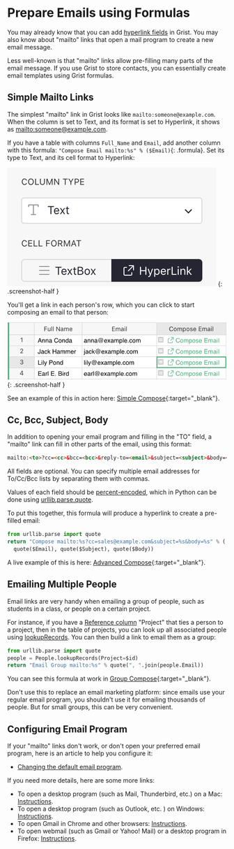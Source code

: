 # Prepare Emails using Formulas

You may already know that you can add [hyperlink fields](../col-types.md#hyperlinks) in Grist. You
may also know about "mailto" links that open a mail program to create a new email message.

Less well-known is that "mailto" links allow pre-filling many parts of the email message. If you
use Grist to store contacts, you can essentially create email templates using Grist formulas.

## Simple Mailto Links

The simplest "mailto" link in Grist looks like `mailto:someone@example.com`. When the column is
set to Text, and its format is set to Hyperlink, it shows as <mailto:someone@example.com>.

If you have a table with columns `Full_Name` and `Email`, add another column with
this formula:
`"Compose Email mailto:%s" % ($Email)`{: .formula}.
Set its type to Text, and its cell format to Hyperlink:

<span class="screenshot-large">*![HyperLink Format](../examples/images/2020-07-hyperlink-format.png)*</span>
{: .screenshot-half }

You'll get a link in each person's row, which you can click to start composing an email to that
person:

<span class="screenshot-large">*![Mailto Cells](../examples/images/2020-07-hyperlink-cells.png)*</span>
{: .screenshot-half }

See an example of this in action here:
[Simple Compose](https://templates.getgrist.com/3HfynRQwpHPy/Email-Contacts){:target="\_blank"}.

## Cc, Bcc, Subject, Body

In addition to opening your email program and filling in the "TO" field, a "mailto" link can
fill in other parts of the email, using this format:

```html
mailto:<to>?cc=<cc>&bcc=<bcc>&reply-to=<email>&subject=<subject>&body=<body>
```

All fields are optional. You can specify multiple email addresses for To/Cc/Bcc lists by
separating them with commas.

Values of each field should be [percent-encoded](https://en.wikipedia.org/wiki/Percent-encoding),
which in Python can be done using
[urllib.parse.quote](https://docs.python.org/3/library/urllib.parse.html#urllib.parse.quote).

To put this together, this formula will produce a hyperlink to create a pre-filled email:

```python
from urllib.parse import quote
return "Compose mailto:%s?cc=sales@example.com&subject=%s&body=%s" % (
  quote($Email), quote($Subject), quote($Body))
```

A live example of this is here:
[Advanced Compose](https://templates.getgrist.com/3HfynRQwpHPy/Email-Contacts/p/2){:target="\_blank"}.

## Emailing Multiple People

Email links are very handy when emailing a group of people, such as students in a class,
or people on a certain project.

For instance, if you have a [Reference column](../col-refs.md) "Project" that ties a person to a
project, then in the table of projects, you can look up all associated people using
[lookupRecords](../functions.md#lookuprecords). You can then build a link to email them as a
group:

```python
from urllib.parse import quote
people = People.lookupRecords(Project=$id)
return "Email Group mailto:%s" % quote(", ".join(people.Email))
```

You can see this formula at work in
[Group Compose](https://templates.getgrist.com/3HfynRQwpHPy/Email-Contacts/p/3){:target="\_blank"}.

Don't use this to replace an email marketing platform: since emails use your regular
email program, you shouldn't use it for emailing thousands of people. But for small groups, this
can be very convenient.

## Configuring Email Program

If your "mailto" links don't work, or don't open your preferred email program, here is an article
to help you configure it:

- [Changing the default email program](https://www.makeuseof.com/tag/how-to-change-the-default-email-program-for-mailto-links/).

If you need more details, here are some more links:

- To open a desktop program (such as Mail, Thunderbird, etc.) on a Mac: [Instructions](https://support.apple.com/en-us/HT201607).
- To open a desktop program (such as Outlook, etc. ) on Windows: [Instructions](https://kb.wisc.edu/helpdesk/page.php?id=170).
- To open Gmail in Chrome and other browsers: [Instructions](https://blog.hubspot.com/marketing/set-gmail-as-browser-default-email-client-ht).
- To open webmail (such as Gmail or Yahoo! Mail) or a desktop program in Firefox: [Instructions](https://support.mozilla.org/en-US/kb/change-program-used-open-email-links).
